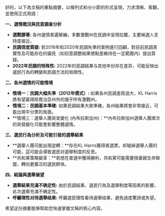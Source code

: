 好的，以下為文稿的重點摘要，以條列式和分小節的形式呈現，力求清晰、客觀，並使用正式用語：

**一、選情概況與民意調查分析**

*   **選戰膠著:** 各州選情普遍緊繃，多數激戰州在民調中呈現拉鋸，主要候選人支持度接近。
*   **民調信度質疑:** 對2016年和2020年民調失準的案例進行回顧，對目前民調真實性及可能存在的偏見（如刻意調整結果使點差維持在一定範圍内）提出質疑。
*   **2022年民調的特殊性:** 2022年的民調結果与其他年份存在差异，可能反映出選民行為的轉變和民調方法的局限性。

**二、各州選情的可能情境**

*   **情境一：民調大幅失準（2012年模式）:** 如果各州民調差距過大，KL Harris 將有望贏得除喬治亞州外的幾乎所有激戰州。
*   **情境二：民調基本準確:** 如果民調結果大致準確，各州結果將會非常接近，可能出現平分票的局面。
*   **情境三：選舉人團突发變化 (內布拉斯加州)：**內布拉斯加州選舉人團席次的突發變化可能會影響整體選情。

**三、選民行為分析及可能引發的選舉結果**

*   **選舉人團可能出現逆轉：**存在KL Harris獲得普選票，却输掉選舉人團的可能，這可能会導致選民对選舉制度的反思。
*   **共和黨策略變革：**若想在普選中獲得勝利，共和黨可能需要捨棄親生命聯盟，轉向更廣泛的選民群体。

**四、結論與選舉展望**

*   **選舉結果充滿不确定性:** 由於民調結果、選民行為及選舉制度等因素的影響，此次選舉充滿不确定性。
*   **呼籲理性对待選舉结果:** 呼籲選民理性看待選舉结果，避免過度驚訝或失望。

希望这份摘要能够帮助您快速掌握文稿的核心内容。